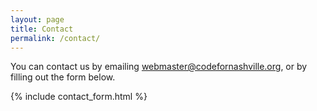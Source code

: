 ```yaml
---
layout: page
title: Contact
permalink: /contact/
---
```


You can contact us by emailing [webmaster@codefornashville.org][email], or by filling out the form below.

{% include contact_form.html %}

[twitter]:      https://twitter.com/code4nashville
[facebook]:     https://www.facebook.com/groups/codefornashville/
[email]:        mailto:webmaster@codefornashville.org
